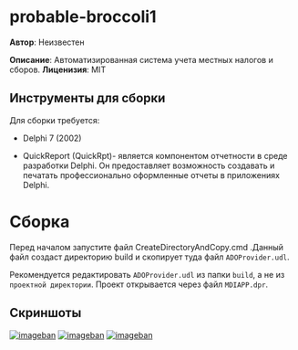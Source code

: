 # probable-broccoli1
**Автор**: Неизвестен

**Описание**:
Автоматизированная система учета местных налогов и сборов.
**Лиценизия**: MIT


## Инструменты для сборки 
Для сборки требуется:

* Delphi 7 (2002)

* QuickReport (QuickRpt)- является компонентом отчетности в среде разработки Delphi. Он предоставляет возможность создавать и печатать профессионально оформленные отчеты в приложениях Delphi.


# Сборка 

Перед началом запустите файл CreateDirectoryAndCopy.cmd .Данный файл создаст директорию build и скопирует туда файл `ADOProvider.udl`.

Рекомендуется редактировать `ADOProvider.udl` из папки `build`, а не из `проектной директории`.
Проект открывается через файл `MDIAPP.dpr`.

## Скриншоты
[![imageban](https://i1.imageban.ru/thumbs/2023.06.08/4ab2ea227b702dcc268e7fab39efd627.png)](https://imageban.ru/show/2023/06/08/4ab2ea227b702dcc268e7fab39efd627/png)
[![imageban](https://i4.imageban.ru/thumbs/2023.06.08/f2bc5299c75c3a95310ab1d13be45278.png)](https://imageban.ru/show/2023/06/08/f2bc5299c75c3a95310ab1d13be45278/png)
[![imageban](https://i5.imageban.ru/thumbs/2023.06.08/7629b49d02c72ad848c4ea3e6764adf6.png)](https://imageban.ru/show/2023/06/08/7629b49d02c72ad848c4ea3e6764adf6/png)
